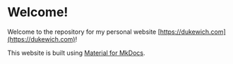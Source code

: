 # Welcome!
Welcome to the repository for my personal website [https://dukewich.com](https://dukewich.com)!

This website is built using [Material for MkDocs](https://squidfunk.github.io/mkdocs-material/).